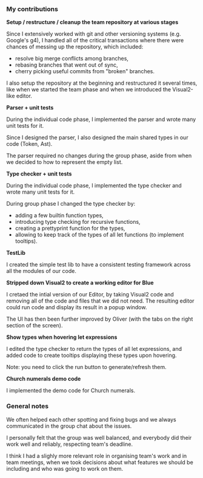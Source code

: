 ### My contributions

<b>Setup / restructure / cleanup the team repository at various stages</b>

Since I extensively worked with git and other versioning systems (e.g. 
Google's g4), I handled all of the critical transactions where there were
chances of messing up the repository, which included:

- resolve big merge conflicts among branches,
- rebasing branches that went out of sync,
- cherry picking useful commits from "broken" branches.

I also setup the repository at the beginning and restructured it several
times, like when we started the team phase and when we introduced the 
Visual2-like editor.

<b>Parser + unit tests</b>

During the individual code phase, I implemented the parser and wrote many 
unit tests for it.

Since I designed the parser, I also designed the main shared types in our
code (Token, Ast).

The parser required no changes during the group phase, aside from when we 
decided to how to represent the empty list.

<b>Type checker + unit tests</b>

During the individual code phase, I implemented the type checker and 
wrote many unit tests for it.

During group phase I changed the type checker by:

- adding a few builtin function types,
- introducing type checking for recursive functions,
- creating a prettyprint function for the types,
- allowing to keep track of the types of all let functions (to implement 
tooltips).

<b>TestLib</b>

I created the simple test lib to have a consistent testing framework 
across all the modules of our code.

<b>Stripped down Visual2 to create a working editor for Blue</b>

I cretaed the intial version of our Editor, by taking Visual2 code and 
removing all of the code and files that we did not need. The resulting
editor could run code and display its result in a popup window.

The UI has then been further improved by Oliver (with the tabs on the 
right section of the screen).

<b>Show types when hovering let expressions</b>

I edited the type checker to return the types of all let expressions,
and added code to create tooltips displaying these types upon hovering.

Note: you need to click the run button to generate/refresh them.

<b>Church numerals demo code</b>

I implemented the demo code for Church numerals.

### General notes

We often helped each other spotting and fixing bugs and we 
always communicated in the group chat about the issues.

I personally felt that the group was well balanced, and everybody did
their work well and reliably, respecting team's deadline.

I think I had a slighly more relevant role in organising team's work and 
in team meetings, when we took decisions about what features we should 
be including and who was going to work on them.
